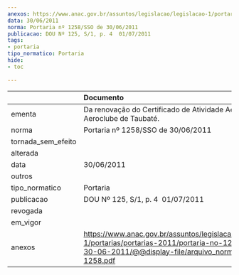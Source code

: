 ```yaml
---
anexos: https://www.anac.gov.br/assuntos/legislacao/legislacao-1/portarias/portarias-2011/portaria-no-1258-sso-de-30-06-2011/@@display-file/arquivo_norma/PA2011-1258.pdf
data: 30/06/2011
norma: Portaria nº 1258/SSO de 30/06/2011
publicacao: DOU Nº 125, S/1, p. 4  01/07/2011
tags:
- portaria
tipo_normatico: Portaria
hide: 
- toc 
 
---
```


|                    | Documento                                                                                                                                                         |
|:-------------------|:------------------------------------------------------------------------------------------------------------------------------------------------------------------|
| ementa             | Da renovação do Certificado de Atividade Aérea do Aeroclube de Taubaté.                                                                                           |
| norma              | Portaria nº 1258/SSO de 30/06/2011                                                                                                                                |
| tornada_sem_efeito |                                                                                                                                                                   |
| alterada           |                                                                                                                                                                   |
| data               | 30/06/2011                                                                                                                                                        |
| outros             |                                                                                                                                                                   |
| tipo_normatico     | Portaria                                                                                                                                                          |
| publicacao         | DOU Nº 125, S/1, p. 4  01/07/2011                                                                                                                                 |
| revogada           |                                                                                                                                                                   |
| em_vigor           |                                                                                                                                                                   |
| anexos             | https://www.anac.gov.br/assuntos/legislacao/legislacao-1/portarias/portarias-2011/portaria-no-1258-sso-de-30-06-2011/@@display-file/arquivo_norma/PA2011-1258.pdf |